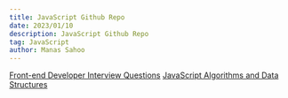 ```yaml
---
title: JavaScript Github Repo
date: 2023/01/10
description: JavaScript Github Repo
tag: JavaScript
author: Manas Sahoo
---
```


[Front-end Developer Interview Questions](https://github.com/h5bp/Front-end-Developer-Interview-Questions)
[JavaScript Algorithms and Data Structures](https://github.com/trekhleb/javascript-algorithms)
